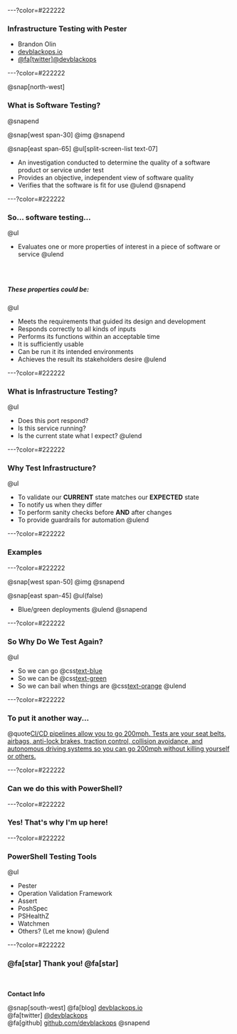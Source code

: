 ---?color=#222222

### Infrastructure Testing with Pester

- Brandon Olin
- [devblackops.io](https://devblackops.io)
- [@fa[twitter]@devblackops](https://twitter.com/devblackops)

---?color=#222222

@snap[north-west]
### What is Software Testing?
@snapend

@snap[west span-30]
@img[](RTPSUG_Infrastructure_Testing/assets/question_mark.png)
@snapend

@snap[east span-65]
@ul[split-screen-list text-07]
- An investigation conducted to determine the quality of a software product or service under test
- Provides an objective, independent view of software quality
- Verifies that the software is fit for use
@ulend
@snapend

---?color=#222222

### So... software testing...

@ul
- Evaluates one or more properties of interest in a piece of software or service
@ulend

### <br>

##### These properties could be:

@ul
- Meets the requirements that guided its design and development
- Responds correctly to all kinds of inputs
- Performs its functions within an acceptable time
- It is sufficiently usable
- Can be run it its intended environments
- Achieves the result its stakeholders desire
@ulend

---?color=#222222

### What is Infrastructure Testing?

@ul
- Does this port respond?
- Is this service running?
- Is the current state what I expect?
@ulend

---?color=#222222

### Why Test Infrastructure?

@ul
- To validate our **CURRENT** state matches our **EXPECTED** state
- To notify us when they differ
- To perform sanity checks before **AND** after changes
- To provide guardrails for automation
@ulend

---?color=#222222

### Examples

---?color=#222222

@snap[west span-50]
@img[](RTPSUG_Infrastructure_Testing/assets/blue_green.jpg)
@snapend

@snap[east span-45]
@ul(false)
- Blue/green deployments
@ulend
@snapend

---?color=#222222

### So Why Do We Test Again?

@ul
- So we can go @css[text-blue](**FAST**)
- So we can be @css[text-green](**SAFE**)
- So we can bail when things are @css[text-orange](**UNSAFE**)
@ulend

---?color=#222222

### To put it another way...

@quote[CI/CD pipelines allow you to go 200mph. Tests are your seat belts, airbags, anti-lock brakes, traction control, collision avoidance, and autonomous driving systems so you can go 200mph without killing yourself or others.](Me)

---?color=#222222

### Can we do this with PowerShell?

---?color=#222222

### Yes! That's why I'm up here!

---?color=#222222

### PowerShell Testing Tools

@ul
- Pester
- Operation Validation Framework
- Assert
- PoshSpec
- PSHealthZ
- Watchmen
- Others? (Let me know)
@ulend

---?color=#222222

### @fa[star] Thank you! @fa[star]

<br><br>**Contact Info**

@snap[south-west]
@fa[blog] [devblackops.io](https://devblackops.io)<br>
@fa[twitter] [@devblackops](https://twitter.com/devblackops)<br>
@fa[github] [github.com/devblackops](https://github.com/devblackops)
@snapend